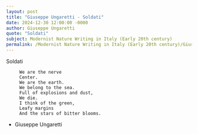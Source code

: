 ```yaml
---
layout: post
title: "Giuseppe Ungaretti - Soldati"
date: 2024-12-30 12:00:00 -0000
author: Giuseppe Ungaretti
quote: "Soldati"
subject: Modernist Nature Writing in Italy (Early 20th century)
permalink: /Modernist Nature Writing in Italy (Early 20th century)/Giuseppe Ungaretti/Giuseppe Ungaretti - Soldati
---
```


Soldati

         We are the nerve
         Center.  
         We are the earth.
         We belong to the sea.
         Full of explosions and dust,
         We die.  
         I think of the green,
         Leafy margins
         And the stars of bitter blooms.  
         
         
        
         


- Giuseppe Ungaretti
